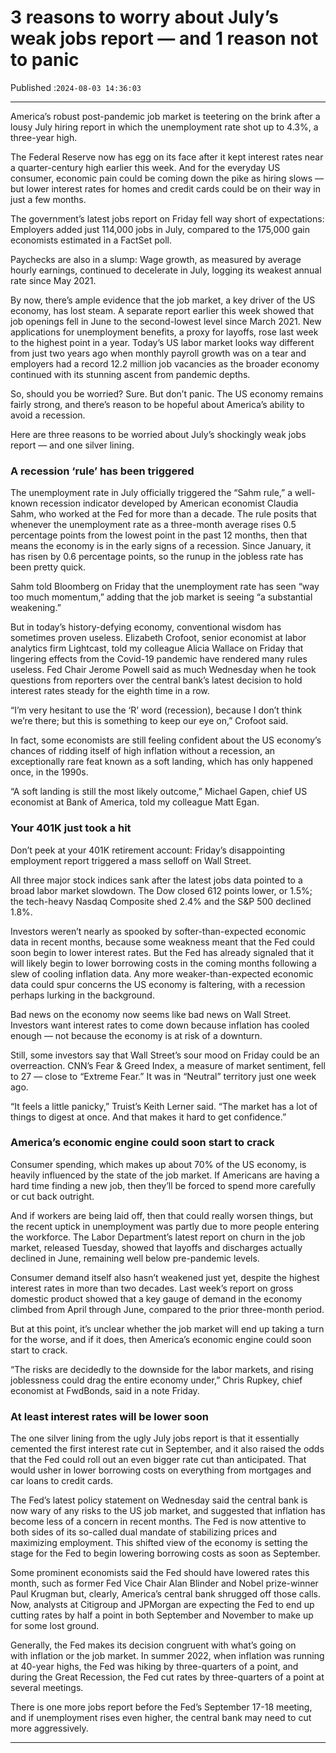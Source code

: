 # 3 reasons to worry about July’s weak jobs report — and 1 reason not to panic

Published :`2024-08-03 14:36:03`

---

America’s robust post-pandemic job market is teetering on the brink after a lousy July hiring report in which the unemployment rate shot up to 4.3%, a three-year high.

The Federal Reserve now has egg on its face after it kept interest rates near a quarter-century high earlier this week. And for the everyday US consumer, economic pain could be coming down the pike as hiring slows — but lower interest rates for homes and credit cards could be on their way in just a few months.

The government’s latest jobs report on Friday fell way short of expectations: Employers added just 114,000 jobs in July, compared to the 175,000 gain economists estimated in a FactSet poll. ﻿

Paychecks are also in a slump: Wage growth, as measured by average hourly earnings, continued to decelerate in July, logging its weakest annual rate since May 2021.

By now, there’s ample evidence that the job market, a key driver of the US economy, has lost steam. A separate report earlier this week showed that job openings fell in June to the second-lowest level since March 2021. New applications for unemployment benefits, a proxy for layoffs, rose last week to the highest point in a year. Today’s US labor market looks way different from just two years ago when monthly payroll growth was on a tear and employers had a record 12.2 million job vacancies as the broader economy continued with its stunning ascent from pandemic depths.

So, should you be worried? Sure. But don’t panic. The US economy remains fairly strong, and there’s reason to be hopeful about America’s ability to avoid a recession.

Here are three reasons to be worried about July’s shockingly weak jobs report — and one silver lining.

### A recession ‘rule’ has been triggered

The unemployment rate in July officially triggered the “Sahm rule,” a well-known recession indicator developed by American economist Claudia Sahm, who worked at the Fed for more than a decade. The rule posits that whenever the unemployment rate as a three-month average rises 0.5 percentage points from the lowest point in the past 12 months, then that means the economy is in the early signs of a recession. Since January, it has risen by 0.6 percentage points, so the runup in the jobless rate has been pretty quick.

Sahm told Bloomberg on Friday that the unemployment rate has seen “way too much momentum,” adding that the job market is seeing “a substantial weakening.”

But in today’s history-defying economy, conventional wisdom has sometimes proven useless. Elizabeth Crofoot, senior economist at labor analytics firm Lightcast, told my colleague Alicia Wallace on Friday that lingering effects from the Covid-19 pandemic have rendered many rules useless. Fed Chair Jerome Powell said as much Wednesday when he took questions from reporters over the central bank’s latest decision to hold interest rates steady for the eighth time in a row.

“I’m very hesitant to use the ‘R’ word (recession), because I don’t think we’re there; but this is something to keep our eye on,” Crofoot said.

In fact, some economists are still feeling confident about the US economy’s chances of ridding itself of high inflation without a recession, an exceptionally rare feat known as a soft landing, which has only happened once, in the 1990s.

“A soft landing is still the most likely outcome,” Michael Gapen, chief US economist at Bank of America, told my colleague Matt Egan.

### Your 401K just took a hit

Don’t peek at your 401K retirement account: Friday’s disappointing employment report triggered a mass selloff on Wall Street.

All three major stock indices sank after the latest jobs data pointed to a broad labor market slowdown. The Dow closed 612 points lower, or 1.5%; the tech-heavy Nasdaq Composite shed 2.4% and the S&P 500 declined 1.8%.

Investors weren’t nearly as spooked by softer-than-expected economic data in recent months, because some weakness meant that the Fed could soon begin to lower interest rates. But the Fed has already signaled that it will likely begin to lower borrowing costs in the coming months following a slew of cooling inflation data. Any more weaker-than-expected economic data could spur concerns the US economy is faltering, with a recession perhaps lurking in the background.

Bad news on the economy now seems like bad news on Wall Street. Investors want interest rates to come down because inflation has cooled enough — not because the economy is at risk of a downturn.

Still, some investors say that Wall Street’s sour mood on Friday could be an overreaction. CNN’s Fear & Greed Index, a measure of market sentiment, fell to 27 — close to “Extreme Fear.” It was in “Neutral” territory just one week ago.

“It feels a little panicky,” Truist’s Keith Lerner said. “The market has a lot of things to digest at once. And that makes it hard to get confidence.”

### America’s economic engine could soon start to crack

Consumer spending, which makes up about 70% of the US economy, is heavily influenced by the state of the job market. If Americans are having a hard time finding a new job, then they’ll be forced to spend more carefully or cut back outright.

And if workers are being laid off, then that could really worsen things, but the recent uptick in unemployment was partly due to more people entering the workforce. The Labor Department’s latest report on churn in the job market, released Tuesday, showed that layoffs and discharges actually declined in June, remaining well below pre-pandemic levels.

Consumer demand itself also hasn’t weakened just yet, despite the highest interest rates in more than two decades. Last week’s report on gross domestic product showed that a key gauge of demand in the economy climbed from April through June, compared to the prior three-month period.

But at this point, it’s unclear whether the job market will end up taking a turn for the worse, and if it does, then America’s economic engine could soon start to crack.

“The risks are decidedly to the downside for the labor markets, and rising joblessness could drag the entire economy under,” Chris Rupkey, chief economist at FwdBonds, said in a note Friday.

### At least interest rates will be lower soon

The one silver lining from the ugly July jobs report is that it essentially cemented the first interest rate cut in September, and it also raised the odds that the Fed could roll out an even bigger rate cut than anticipated. That would usher in lower borrowing costs on everything from mortgages and car loans to credit cards.

The Fed’s latest policy statement on Wednesday said the central bank is now wary of any risks to the US job market, and suggested that inflation has become less of a concern in recent months. The Fed is now attentive to both sides of its so-called dual mandate of stabilizing prices and maximizing employment. This shifted view of the economy is setting the stage for the Fed to begin lowering borrowing costs as soon as September.

Some prominent economists said the Fed should have lowered rates this month, such as former Fed Vice Chair Alan Blinder and Nobel prize-winner Paul Krugman but, clearly, America’s central bank shrugged off those calls. Now, analysts at Citigroup and JPMorgan are expecting the Fed to end up cutting rates by half a point in both September and November to make up for some lost ground.

Generally, the Fed makes its decision congruent with what’s going on with inflation or the job market. In summer 2022, when inflation was running at 40-year highs, the Fed was hiking by three-quarters of a point, and during the Great Recession, the Fed cut rates by three-quarters of a point at several meetings.

There is one more jobs report before the Fed’s September  17-18 meeting, and if unemployment rises even higher, the central bank  may need to cut more aggressively.

---

